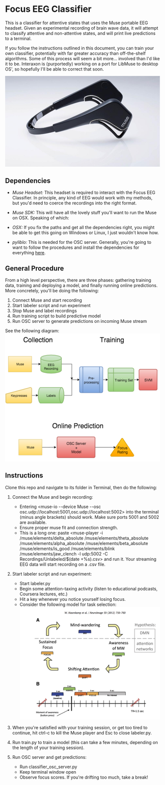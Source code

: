 # Focus EEG Classifier

This is a classifier for attentive states that uses the Muse portable EEG headset. Given an experimental recording of brain wave data, it will attempt to classify attentive and non-attentive states, and will print live predictions to a terminal.

If you follow the instructions outlined in this document, you can train your own classifier, potentially with far greater accuracy than off-the-shelf algorithms. Some of this process will seem a bit more... involved than I'd like it to be. Interaxon is (purportedly) working on a port for LibMuse to desktop OS', so hopefully I'll be able to correct that soon.

![muse](https://github.com/jknudstrup/focus-eeg/blob/master/assets/muse.jpg?raw=true)

## Dependencies

* *Muse Headset:* This headset is required to interact with the Focus EEG Classifier. In principle, any kind of EEG would work with my methods, but you'd need to coerce the recordings into the right format.

* *Muse SDK:* This will have all the lovely stuff you'll want to run the Muse on OSX. Speaking of which:

* *OSX:* If you fix the paths and get all the dependencies right, you might be able to get this going on Windows or Linux, I just wouldn't know how.

* *pyliblo:* This is needed for the OSC server. Generally, you're going to want to follow the procedures and install the dependencies for everything [here](https://sites.google.com/a/interaxon.ca/muse-developer-site/developer-getting-started-guide).

## General Procedure

From a high level perspective, there are three phases: gathering training data, training and deploying a model, and finally running online predictions. More concretely, you'll be doing the following:

1. Connect Muse and start recording
2. Start labeler script and run experiment
3. Stop Muse and label recordings
4. Run training script to build predictive model
5. Run OSC server to generate predictions on incoming Muse stream

See the following diagram:
![flowchart](https://github.com/jknudstrup/focus-eeg/blob/master/assets/flowchart.png?raw=true)

## Instructions

Clone this repo and navigate to its folder in Terminal, then do the following:

1. Connect the Muse and begin recording:
    * Entering <muse-io --device Muse --osc osc.udp://localhost:5001,osc.udp://localhost:5002> into the terminal (minus angle brackets) should work. Make sure ports 5001 and 5002 are available.
    * Ensure proper muse fit and connection strength.
    * This is a long one: paste <muse-player -i /muse/elements/delta_absolute /muse/elements/theta_absolute /muse/elements/alpha_absolute /muse/elements/beta_absolute /muse/elements/is_good /muse/elements/blink /muse/elements/jaw_clench -l udp:5002 -C Recordings/Unlabeled/$(date +%s).csv> and run it. Your streaming EEG data will start recording on a .csv file.
2. Start labeler script and run experiment:
    * Start labeler.py
    * Begin some attention-taxing activity (listen to educational podcasts, Coursera lectures, etc.)
    * Hit a key whenever you notice yourself losing focus.
    * Consider the following model for task selection:
    ![attention](https://github.com/jknudstrup/focus-eeg/blob/master/assets/attention.png?raw=true)

3. When you're satisfied with your training session, or get too tired to continue, hit ctrl-c to kill the Muse player and Esc to close labeler.py.

4. Run train.py to train a model (this can take a few minutes, depending on the length of your training session).

5. Run OSC server and get predictions:
    * Run classifier_osc_server.py
    * Keep terminal window open
    * Observe focus scores. If you're drifting too much, take a break!

